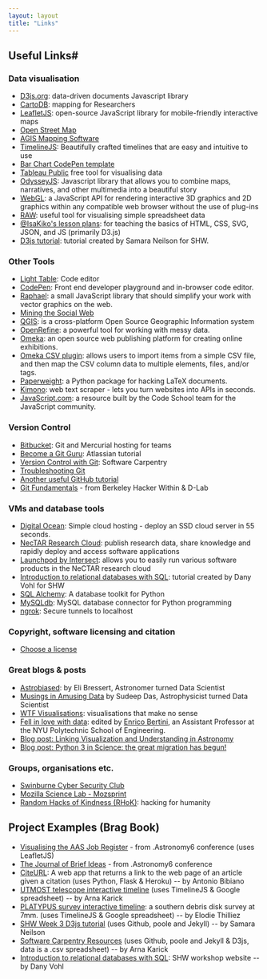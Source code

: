 ```yaml
---
layout: layout
title: "Links"
---
```


<!-- You can edit this whole page, remove it, or use it as basis for any non-post pages you have. -->
<section class="content">

# Useful Links#

### Data visualisation 

* [D3js.org](http://d3js.org): data-driven documents Javascript library
* [CartoDB](http://cartodb.com): mapping for Researchers
* [LeafletJS](http://leafletjs.com): open-source JavaScript library for mobile-friendly interactive maps
* [Open Street Map](https://www.openstreetmap.org)
* [AGIS Mapping Software](http://download.cnet.com/AGIS-Mapping/3000-12940_4-10009839.html)
* [TimelineJS](http://timeline.knightlab.com): Beautifully crafted timelines that are easy and intuitive to use
* [Bar Chart CodePen template](http://codepen.io/mbostock/pen/Jaemg)
* [Tableau Public](https://public.tableau.com/s/) free tool for visualising data
* [OdysseyJS](https://github.com/CartoDB/odyssey.js/): Javascript library that allows you to combine maps, narratives, and other multimedia into a beautiful story
* [WebGL](https://get.webgl.org): a JavaScript API for rendering interactive 3D graphics and 2D graphics within any compatible web browser without the use of plug-ins
* [RAW](http://raw.densitydesign.org): useful tool for visualising simple spreadsheet data
* [@IsaKiko's lesson plans](http://isakiko.github.io/D3-visualising-data/): for teaching the basics of HTML, CSS, SVG, JSON, and JS (primarily D3.js) 
* [D3js tutorial](http://evilangelpixie.github.io/d3js/): tutorial created by Samara Neilson for SHW.

### Other Tools 

* [Light Table](http://lighttable.com): Code editor
* [CodePen](http://codepen.io): Front end developer playground and in-browser code editor.
* [Raphael](http://raphaeljs.com): a small JavaScript library that should simplify your work with vector graphics on the web.
* [Mining the Social Web](http://nbviewer.ipython.org/github/ptwobrussell/Mining-the-Social-Web-2nd-Edition/tree/master/ipynb/)
* [QGIS](http://www.qgis.org): is a cross-platform Open Source Geographic Information system
* [OpenRefine](http://openrefine.org): a powerful tool for working with messy data.
* [Omeka](http://omeka.org): an open source web publishing platform for creating online exhibitions.
* [Omeka CSV plugin](http://omeka.org/add-ons/plugins/csv-import/): allows users to import items from a simple CSV file, and then map the CSV column data to multiple elements, files, and/or tags.
* [Paperweight](http://paperweight.readthedocs.org/en/latest/): a Python package for hacking LaTeX documents.
* [Kimono](https://www.kimonolabs.com/about): web text scraper - lets you turn websites into APIs in seconds.
* [JavaScript.com](https://www.javascript.com): a resource built by the Code School team for the JavaScript community.

### Version Control 

* [Bitbucket](https://bitbucket.org/): Git and Mercurial hosting for teams
* [Become a Git Guru](https://www.atlassian.com/git/tutorials/): Atlassian tutorial
* [Version Control with Git](http://swcarpentry.github.io/git-novice/): Software Carpentry
* [Troubleshooting Git](https://sethrobertson.github.io/GitFixUm/fixup.html)
* [Another useful GitHub tutorial](https://github.com/smutch/VersionControlTutorial/tree/master/source/pages)
* [Git Fundamentals](https://github.com/dlab-berkeley/git-fundamentals) - from Berkeley Hacker Within & D-Lab 

### VMs and database tools 

* [Digital Ocean](https://www.digitalocean.com): Simple cloud hosting - deploy an SSD cloud server in 55 seconds.
* [NecTAR Research Cloud](https://www.nectar.org.au/research-cloud): publish research data, share knowledge and rapidly deploy and access software applications
* [Launchpod by Intersect](https://launchpod.intersect.org.au): allows you to easily run various software products in the NeCTAR research cloud
* [Introduction to relational databases with SQL](http://macrocosme.github.io/db_sql.html): tutorial created by Dany Vohl for SHW
* [SQL Alchemy](http://www.sqlalchemy.org): A database toolkit for Python
* [MySQLdb](http://sourceforge.net/projects/mysql-python/): MySQL database connector for Python programming
* [ngrok](https://ngrok.com): Secure tunnels to localhost

### Copyright, software licensing and citation 

* [Choose a license](http://choosealicense.com)

### Great blogs &amp; posts

* [Astrobiased](http://www.astrobiased.com): by Eli Bressert, Astronomer turned Data Scientist
* [Musings in Amusing Data](http://datamusing.info) by Sudeep Das, Astrophysicist turned Data Scientist
* [WTF Visualisations](http://viz.wtf): visualisations that make no sense
* [Fell in love with data](http://fellinlovewithdata.com): edited by [Enrico Bertini](https://twitter.com/filwd), an Assistant Professor at the NYU Polytechnic School of Engineering.
* [Blog post: Linking Visualization and Understanding in Astronomy](http://www.astrobetter.com/linking-visualization-and-understanding-in-astronomy-aas223)
* [Blog post: Python 3 in Science: the great migration has begun!](http://astrofrog.github.io/blog/2015/05/09/2015-survey-results/)

### Groups, organisations etc.

* [Swinburne Cyber Security Club](http://scsc.wtf)
* [Mozilla Science Lab - Mozsprint](https://forum.mozillascience.org/t/mozsprint-projects-where-to-start/239)
* [Random Hacks of Kindness (RHoK)](http://www.rhokaustralia.org): hacking for humanity

## Project Examples (Brag Book) ##

<ul>
<li><a href="http://www.physics.usyd.edu.au/~vmoss/jobvis/" target="new">Visualising the AAS Job Register</a> - from .Astronomy6 conference (uses LeafletJS)</li>
<li><a href="http://ideas.theoj.org" target="new">The Journal of Brief Ideas</a> - from .Astronomy6 conference</li>
<li><a href="http://citeurl.herokuapp.com/search" target="new">CiteURL</a>: A web app that returns a link to the web page of an article given a citation (uses Python, Flask & Heroku) -- by Antonio Bibiano</li><li><a href="http://cdn.knightlab.com/libs/timeline/latest/embed/index.html?source=1Ew3qdqfPaDemmBy0zsdyBlL0QFCulJKqL_4Kea_AMWw&font=Bevan-PotanoSans&maptype=toner&lang=en&start_zoom_adjust=2&height=650" target="new">UTMOST telescope interactive timeline</a> (uses TimelineJS & Google spreadsheet) -- by Arna Karick </li>
<li><a href="http://cdn.knightlab.com/libs/timeline/latest/embed/index.html?source=0AtZUlHbzLE_hdHJSeTZldGJJQW5RMFpfY0ZadjFDUGc&font=Bevan-PotanoSans&maptype=toner&lang=en&start_at_end=true&height=650" target="new">PLATYPUS survey interactive timeline</a>: a southern debris disk survey at 7mm. (uses TimelineJS & Google spreadsheet) -- by Elodie Thilliez </li>
<li><a href="http://evilangelpixie.github.io/d3js/" target="new">SHW Week 3 D3js tutorial</a> (uses Github, poole and Jekyll) -- by Samara Neilson</li>
<li><a href="http://drarnakarick.github.io/software-carpentry-resources/" target="new">Software Carpentry Resources</a> (uses Github, poole and Jekyll &amp; D3js, data is a .csv spreadsheet) -- by Arna Karick</li>
<li><a href="http://macrocosme.github.io/db_sql.html" target="new">Introduction to relational databases with SQL</a>: SHW workshop website -- by Dany Vohl</li>
</ul>

</section>


